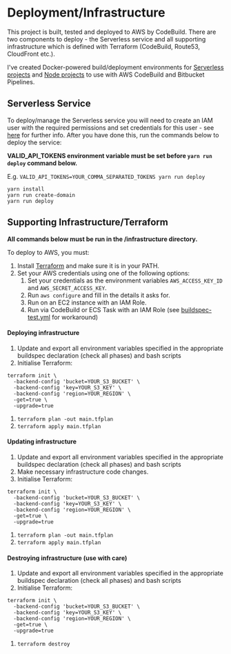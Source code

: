 # Deployment/Infrastructure

This project is built, tested and deployed to AWS by CodeBuild. There are two components to deploy - the Serverless service and all supporting infrastructure which is defined with Terraform (CodeBuild, Route53, CloudFront etc.).

I've created Docker-powered build/deployment environments for [Serverless projects](https://github.com/jch254/docker-node-serverless) and [Node projects](https://github.com/jch254/docker-node-terraform-aws) to use with AWS CodeBuild and Bitbucket Pipelines.

## Serverless Service

To deploy/manage the Serverless service you will need to create an IAM user with the required permissions and set credentials for this user - see [here](https://github.com/serverless/serverless/blob/master/docs/providers/aws/guide/credentials.md) for further info. After you have done this, run the commands below to deploy the service:

**VALID_API_TOKENS environment variable must be set before `yarn run deploy` command below.**

E.g. `VALID_API_TOKENS=YOUR_COMMA_SEPARATED_TOKENS yarn run deploy`

```
yarn install
yarn run create-domain
yarn run deploy
```

## Supporting Infrastructure/Terraform

**All commands below must be run in the /infrastructure directory.**

To deploy to AWS, you must:

1. Install [Terraform](https://www.terraform.io/) and make sure it is in your PATH.
1. Set your AWS credentials using one of the following options:
   1. Set your credentials as the environment variables `AWS_ACCESS_KEY_ID` and `AWS_SECRET_ACCESS_KEY`.
   1. Run `aws configure` and fill in the details it asks for.
   1. Run on an EC2 instance with an IAM Role.
   1. Run via CodeBuild or ECS Task with an IAM Role (see [buildspec-test.yml](../buildspec-test.yml) for workaround)

#### Deploying infrastructure

1. Update and export all environment variables specified in the appropriate buildspec declaration (check all phases) and bash scripts
1. Initialise Terraform:

```
terraform init \
  -backend-config 'bucket=YOUR_S3_BUCKET' \
  -backend-config 'key=YOUR_S3_KEY' \
  -backend-config 'region=YOUR_REGION' \
  -get=true \
  -upgrade=true
```

1. `terraform plan -out main.tfplan`
1. `terraform apply main.tfplan`

#### Updating infrastructure

1. Update and export all environment variables specified in the appropriate buildspec declaration (check all phases) and bash scripts
1. Make necessary infrastructure code changes.
1. Initialise Terraform:

```
terraform init \
  -backend-config 'bucket=YOUR_S3_BUCKET' \
  -backend-config 'key=YOUR_S3_KEY' \
  -backend-config 'region=YOUR_REGION' \
  -get=true \
  -upgrade=true
```

1. `terraform plan -out main.tfplan`
1. `terraform apply main.tfplan`

#### Destroying infrastructure (use with care)

1. Update and export all environment variables specified in the appropriate buildspec declaration (check all phases) and bash scripts
1. Initialise Terraform:

```
terraform init \
  -backend-config 'bucket=YOUR_S3_BUCKET' \
  -backend-config 'key=YOUR_S3_KEY' \
  -backend-config 'region=YOUR_REGION' \
  -get=true \
  -upgrade=true
```

1. `terraform destroy`
